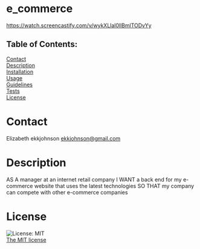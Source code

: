 # e_commerce
https://watch.screencastify.com/v/wykXLlal0llBmlTODvYy

## Table of Contents:
  [Contact](#contact)<br>
  [Description](#description)<br>
  [Installation](#installation)<br>
  [Usage](#usage)<br>
  [Guidelines](#guidelines)<br>
  [Tests](#tests)<br>
  [License](#license)<br>

# Contact
 Elizabeth
 ekkjohnson
 ekkjohnson@gmail.com

 # Description
  AS A manager at an internet retail company
I WANT a back end for my e-commerce website that uses the latest technologies
SO THAT my company can compete with other e-commerce companies

  # License
  ![License: MIT](https://img.shields.io/badge/License-MIT-yellow.svg)<br>
  [The MIT license](https://opensource.org/licenses/MIT)